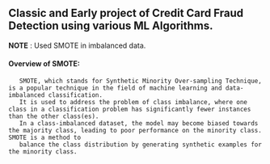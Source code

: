 ## Classic and Early project of Credit Card Fraud Detection using various ML Algorithms.
**NOTE** :
 Used SMOTE in imbalanced data.
#### Overview of SMOTE:
 ```
    SMOTE, which stands for Synthetic Minority Over-sampling Technique, is a popular technique in the field of machine learning and data-imbalanced classification.
    It is used to address the problem of class imbalance, where one class in a classification problem has significantly fewer instances than the other class(es).
    In a class-imbalanced dataset, the model may become biased towards the majority class, leading to poor performance on the minority class. SMOTE is a method to     
    balance the class distribution by generating synthetic examples for the minority class.
```
